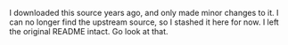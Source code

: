 I downloaded this source years ago, and only made minor changes to it.  I can no longer find the upstream source, so I stashed it here for now.  I left the original README intact.  Go look at that.

